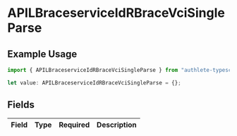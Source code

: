 # APILBraceserviceIdRBraceVciSingleParse

## Example Usage

```typescript
import { APILBraceserviceIdRBraceVciSingleParse } from "authlete-typescript-sdk/models";

let value: APILBraceserviceIdRBraceVciSingleParse = {};
```

## Fields

| Field       | Type        | Required    | Description |
| ----------- | ----------- | ----------- | ----------- |